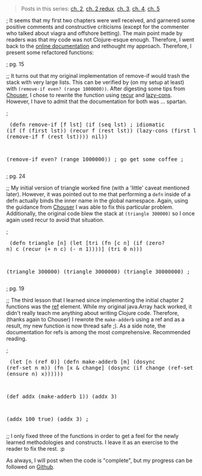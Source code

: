 > Posts in this series: [ch. 2][ch2], [ch. 2 redux][ch2r], [ch. 3][ch3], [ch. 4][ch4], [ch. 5][ch5]

[ch2]: /2008/09/26/on-lisp-clojure-chapter-2/
[ch2r]: /2008/10/02/on-lisp-clojure-chapter-2-redux/
[ch3]: /2008/09/30/on-lisp-clojure-chapter-3/
[ch4]: /2008/10/08/on-lisp-clojure-chapter-4/
[ch5]: /2008/10/24/on-lisp-clojure-chapter-5/

; It seems that my first two chapters were well received, and garnered some positive comments and constructive criticisms (except for the commenter who talked about viagra and offshore betting).  The main point made by readers was that my code was not Clojure-esque enough.  Therefore, I went back to the [online documentation](http://clojure.org/) and rethought my approach.  Therefore, I present some refactored functions:

; pg. 15

;; It turns out that my original implementation of remove-if would trash the stack with very large lists.  This can be verified by (on my setup at least) with `(remove-if even? (range 1000000))`.  After digesting some tips from [Chouser](http://chouser.n01se.net/), I chose to rewrite the function using [recur](http://clojure.org/special_forms#toc10) and [lazy-cons](http://clojure.org/api#toc277).  However, I have to admit that the documentation for both was ... spartan.  

; <pre lang="lisp">
(defn remove-if [f lst]
  (if (seq lst) ; idiomatic
    (if (f (first lst))
      (recur f (rest lst))
      (lazy-cons (first lst) (remove-if f (rest lst))))
    nil))

(remove-if even? (range 1000000)) ; go get some coffee
; </pre>

; pg. 24

;; My initial version of triangle worked fine (with a 'little' caveat mentioned later).  However, it was pointed out to me that performing a `defn` inside of a defn actually binds the inner name in the global namespace.  Again, using the guidance from [Chouser](http://chouser.n01se.net/) I was able to fix this particular problem.  Additionally, the original code blew the stack at `(triangle 300000)` so I once again used recur to avoid that situation.

; <pre lang="lisp">
(defn triangle [n]
  (let [tri 
        (fn [c n]
          (if (zero? n)
            c
            (recur (+ n c) (- n 1))))]
        (tri 0 n)))

(triangle 300000)
(triangle 3000000)
(triangle 30000000)
; </pre>


; pg. 19

;; The third lesson that I learned since implementing the initial chapter 2 functions was the [ref](http://clojure.org/refs) element.  While my original java.Array hack worked, it didn't really teach me anything about writing Clojure code.  Therefore, (thanks again to Chouser) I rewrote the `make-adderb` using a ref and as a result, my new function is now thread safe ;).  As a side note, the documentation for refs is among the most comprehensive.  Recommended reading.

; <pre lang="lisp">
(let [n (ref 0)]
  (defn make-adderb [m]
    (dosync (ref-set n m))
    (fn [x & change]
      (dosync
       (if change
         (ref-set n x)
         (+ (ensure n) x))))))

(def addx (make-adderb 1))
(addx 3)

(addx 100 true)
(addx 3)
; </pre>

;; I only fixed three of the functions in order to get a feel for the newly learned methodologies and constructs.  I leave it as an exercise to the reader to fix the rest.  :p

As always, I will post when the code is "complete", but my progress can be followed on [Github](http://github.com/fogus/polyglot/tree/master/reading/onlisp).